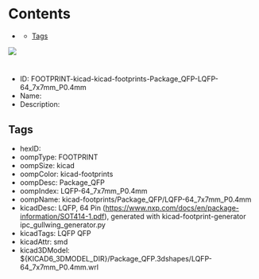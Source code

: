 



Contents
========

* [](#)
	* [Tags](#tags)
  
![][im]
# 

- ID: FOOTPRINT-kicad-kicad-footprints-Package_QFP-LQFP-64_7x7mm_P0.4mm
- Name: 
- Description: 

## Tags

- hexID: 
- oompType: FOOTPRINT
- oompSize: kicad
- oompColor: kicad-footprints
- oompDesc: Package_QFP
- oompIndex: LQFP-64_7x7mm_P0.4mm
- oompName: kicad-footprints/Package_QFP/LQFP-64_7x7mm_P0.4mm
- kicadDesc: LQFP, 64 Pin (https://www.nxp.com/docs/en/package-information/SOT414-1.pdf), generated with kicad-footprint-generator ipc_gullwing_generator.py
- kicadTags: LQFP QFP
- kicadAttr: smd
- kicad3DModel: ${KICAD6_3DMODEL_DIR}/Package_QFP.3dshapes/LQFP-64_7x7mm_P0.4mm.wrl



[im]: image.png
